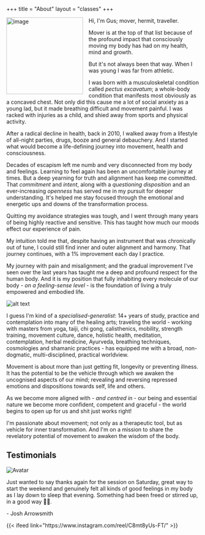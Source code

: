 +++
title = "About"
layout = "classes"
+++

<div class="article__head" style="">
    <img src="/images/gus.jpg" alt="image" height="200px" width="200px" style="float: left; margin-right: 15px;">
</div>

Hi,
I'm Gus; mover, hermit, traveller.

Mover is at the top of that list because of the profound impact that consciously moving my body has had on my health, mind and growth.

But it's not always been that way. When I was young I was far from athletic.

I was born with a musculoskeletal condition called _pectus excavatum_; a whole-body condition that manifests most obviously as a concaved chest. Not only did this cause me a lot of social anxiety as a young lad, but it made breathing difficult and movement painful. I was racked with injuries as a child, and shied away from sports and physical activity.

After a radical decline in health, back in 2010, I walked away from a lifestyle of all-night parties, drugs, booze and general debauchery. And I started what would become a life-defining journey into movement, health and consciousness.

Decades of escapism left me numb and very disconnected from my body and feelings. Learning to feel again has been an uncomfortable journey at times. But a deep yearning for truth and alignment has keep me committed. That _commitment_ and _intent_, along with a _questioning disposition_ and an ever-increasing _openness_ has served me in my pursuit for deeper understanding. It's helped me stay focused through the emotional and energetic ups and downs of the transformation process.

Quitting my avoidance strategies was tough, and I went through many years of being highly reactive and sensitive. This has taught how much our moods effect our experience of pain.

My intuition told me that, despite having an instrument that was chronically out of tune, I could still find inner and outer alignment and harmony. That journey continues, with a 1% improvement each day I practice.

My journey with pain and misalignment; and the gradual improvement I've seen over the last years has taught me a deep and profound respect for the human body. And it is my position that fully inhabiting every molecule of our body - _on a feeling-sense level_ - is the foundation of living a truly empowered and embodied life.

![alt text](/images/gusbridge.jpg)

I guess I'm kind of a _specialised-generalist_: 14+ years of study, practice and contemplation into many of the healing arts; traveling the world - working with masters from yoga, taiji, chi gong, calisthenics, mobility, strength training, movement culture, dance, holistic health, meditation, contemplation, herbal medicine, Ayurveda, breathing techniques, cosmologies and shamanic practices - has equipped me with a broad, non-dogmatic, multi-disciplined, practical worldview.

Movement is about more than just getting fit, longevity or preventing illness. It has the potential to be the vehicle through which we awaken the uncognised aspects of our mind; revealing and reversing repressed emotions and dispositions towards self, life and others.

As we become more aligned with - _and centred in_ - our being and essential nature we become more confident, competent and graceful - the world begins to open up for us and shit just works right!

I'm passionate about movement; not only as a therapeutic tool, but as vehicle for inner transformation. And I'm on a mission to share the revelatory potential of movement to awaken the wisdom of the body.

<!-- ![alt text](/images/58.png) -->

<!--Slider-->

<h2>Testimonials</h2>
<div class="swiper">
  <div class="swiper-wrapper">
    <!-- copy it -->
    <div class="swiper-slide">
      <div class="testimonial">
        <img src="/images/Josh Mug Shot.jpg" alt="Avatar">
        <p>Just wanted to say thanks again for the session on Saturday, great way to start the weekend and genuinely felt all kinds of good feelings in my body as I lay down to sleep that evening. Something had been freed or stirred up, in a good way 🙏🏻.</p>
        <span>- Josh Arrowsmith</span>
      </div>
    </div>
    <!-- copy it -->
  </div>

  <!-- If we need navigation buttons -->
  <div class="swiper-button-prev"></div>
  <div class="swiper-button-next"></div>

  <!-- If we need scrollbar -->
  <div class="swiper-scrollbar"></div>
</div>
    
  <link
  rel="stylesheet"
  href="https://cdn.jsdelivr.net/npm/swiper@10/swiper-bundle.min.css"
/>

<script src="https://cdn.jsdelivr.net/npm/swiper@10/swiper-bundle.min.js"></script>

<script>
  const swiper = new Swiper('.swiper', {
  // Optional parameters
  direction: 'vertical',
  loop: true,

  // If we need pagination
  pagination: {
    el: '.swiper-pagination',
  },

  // Navigation arrows
  navigation: {
    nextEl: '.swiper-button-next',
    prevEl: '.swiper-button-prev',
  },

  // And if we need scrollbar
  scrollbar: {
    el: '.swiper-scrollbar',
  },
});

  </script>

<!--Instagram Feed-->
<p>
{{< ifeed link="https://www.instagram.com/reel/C8mt8yUs-FT/" >}}
</p>